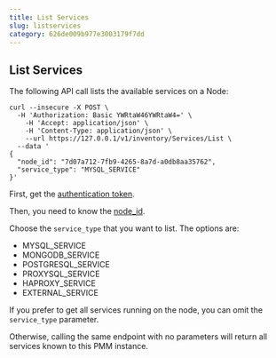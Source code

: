 ```yaml
---
title: List Services
slug: listservices
category: 626de009b977e3003179f7dd
---
```


## List Services

The following API call lists the available services on a Node:

```shell
curl --insecure -X POST \
  -H 'Authorization: Basic YWRtaW46YWRtaW4=' \
	-H 'Accept: application/json' \
	-H 'Content-Type: application/json' \
	--url https://127.0.0.1/v1/inventory/Services/List \
  --data '
{
  "node_id": "7d07a712-7fb9-4265-8a7d-a0db8aa35762",
  "service_type": "MYSQL_SERVICE"
}'
```

First, get the [authentication token](ref:authentication).

Then, you need to know the [node_id](ref:listnodes).

Choose the `service_type` that you want to list. The options are:

- MYSQL_SERVICE
- MONGODB_SERVICE
- POSTGRESQL_SERVICE
- PROXYSQL_SERVICE
- HAPROXY_SERVICE
- EXTERNAL_SERVICE

If you prefer to get all services running on the node, you can omit the `service_type` parameter.

Otherwise, calling the same endpoint with no parameters will return all services known to this PMM instance.
